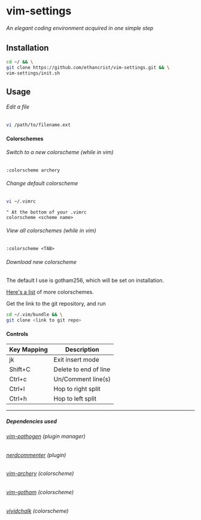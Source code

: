 # vim-settings
###### An elegant coding environment acquired in one simple step

## Installation
```bash
cd ~/ && \
git clone https://github.com/ethancrist/vim-settings.git && \
vim-settings/init.sh
```

## Usage
###### Edit a file
```bash
vi /path/to/filename.ext
```

#### Colorschemes
###### Switch to a new colorscheme (while in vim)
```vim
:colorscheme archery 
```
###### Change default colorscheme
```bash
vi ~/.vimrc
```
```vim
" At the bottom of your .vimrc
colorscheme <scheme name>
```
###### View all colorschemes (while in vim)
```vim
:colorscheme <TAB>
```
###### Download new colorscheme
The default I use is gotham256, which will be set on installation.

[Here's a list](https://github.com/rafi/awesome-vim-colorschemes) of more colorschemes.

Get the link to the git repository, and run
```bash
cd ~/.vim/bundle && \
git clone <link to git repo>
```

#### Controls
| Key Mapping | Description |
| ------------- | ------------- |
| jk | Exit insert mode |
| Shift+C | Delete to end of line |
| Ctrl+c | Un/Comment line(s) | 
| Ctrl+l | Hop to right split |
| Ctrl+h | Hop to left split | 

<hr>

##### Dependencies used
###### [vim-pathogen](https://github.com/tpope/vim-pathogen) (plugin manager)
###### [nerdcommenter](https://github.com/scrooloose/nerdcommenter.git) (plugin)
###### [vim-archery](https://github.com/Badacadabra/vim-archery.git) (colorscheme)
###### [vim-gotham](https://github.com/whatyouhide/vim-gotham.git) (colorscheme)
###### [vividchalk](https://github.com/tpope/vim-vividchalk.git) (colorscheme)
